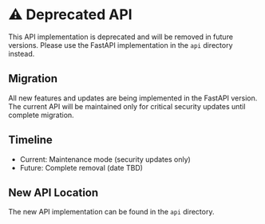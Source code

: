 # ⚠️ Deprecated API

This API implementation is deprecated and will be removed in future versions. 
Please use the FastAPI implementation in the `api` directory instead.

## Migration

All new features and updates are being implemented in the FastAPI version.
The current API will be maintained only for critical security updates until complete migration.

## Timeline

- Current: Maintenance mode (security updates only)
- Future: Complete removal (date TBD)

## New API Location

The new API implementation can be found in the `api` directory. 